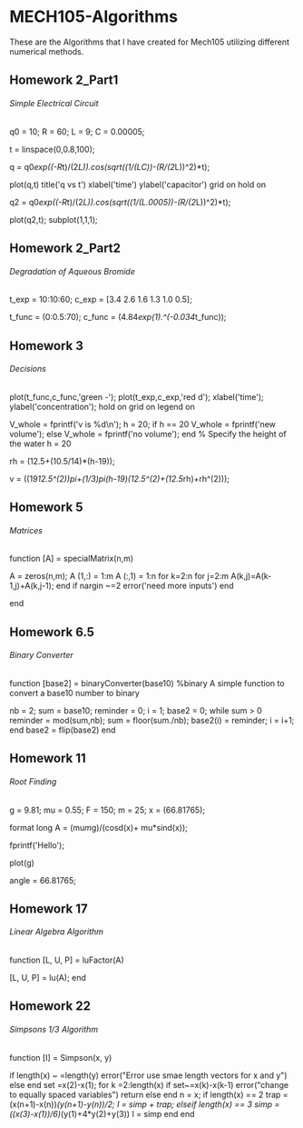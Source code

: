 # MECH105-Algorithms
These are the Algorithms that I have created for Mech105 utilizing different numerical methods.

## Homework 2_Part1
###### Simple Electrical Circuit

q0 = 10;
R = 60;
L = 9;
C = 0.00005;


t = linspace(0,0.8,100);


q = q0*exp((-R*t)/(2*L)).*cos(sqrt((1/(L*C))-(R/(2*L))^2)*t);


plot(q,t)
title('q vs t')
xlabel('time')
ylabel('capacitor')
grid on
hold on

q2 = q0*exp((-R*t)/(2*L)).*cos(sqrt((1/(L*.0005))-(R/(2*L))^2)*t);


plot(q2,t);
subplot(1,1,1);


## Homework 2_Part2
###### Degradation of Aqueous Bromide

t_exp = 10:10:60;
c_exp = [3.4 2.6 1.6 1.3 1.0 0.5];


t_func = (0:0.5:70);
c_func = (4.84*exp(1).^(-0.034*t_func));

## Homework 3
###### Decisions

plot(t_func,c_func,'green -');
plot(t_exp,c_exp,'red d');
xlabel('time');
ylabel('concentration');
hold on
grid on
legend on


V_whole = fprintf('v is %d\n');
h = 20;
if h == 20
    V_whole = fprintf('new volume');
else 
    V_whole = fprintf('no volume');
end
% Specify the height of the water
h = 20

rh = (12.5+(10.5/14)*(h-19));

v = ((19*12.5^(2))*pi+(1/3)*pi*(h-19)*(12.5^(2)+(12.5*rh)+rh^(2)));

## Homework 5
###### Matrices

function [A] = specialMatrix(n,m)

A = zeros(n,m);
A (1,:) = 1:m
A (:,1) = 1:n
for k=2:n
    for j=2:m
    A(k,j)=A(k-1,j)+A(k,j-1);
end
if nargin ~=2
    error('need more inputs')
end

end

## Homework 6.5
###### Binary Converter

function [base2] = binaryConverter(base10)
%binary A simple function to convert a base10 number to binary

nb = 2;
sum = base10;
reminder = 0;
i = 1;
base2 = 0;
while sum > 0
    reminder = mod(sum,nb);
    sum = floor(sum./nb);
    base2(i) = reminder;
    i = i+1;
end
base2 = flip(base2)
end

## Homework 11
###### Root Finding

g = 9.81;
mu = 0.55;
F = 150;
m = 25;
x = (66.81765);

format long
A = (mu*m*g)/(cosd(x)+ mu*sind(x));

fprintf('Hello');

plot(g)

angle = 66.81765;

## Homework 17 
###### Linear Algebra Algorithm
function [L, U, P] = luFactor(A)

[L, U, P] = lu(A);
end

## Homework 22
###### Simpsons 1/3 Algorithm

function [I] = Simpson(x, y)

if length(x) ~ =length(y)
    error("Error use smae length vectors for x and y")
else
end
set =x(2)-x(1);
for k =2:length(x)
    if set~=x(k)-x(k-1)
        error("change to equally spaced variables")
        return
    else
    end
    n = x;
   if length(x) == 2
       trap = (x(n+1)-x(n))*(y(n+1)-y(n))/2;
       I = simp + trap;
   elseif length(x) == 3
       simp = ((x(3)-x(1))/6)*(y(1)+4*y(2)+y(3))
    I = simp
   end
end
